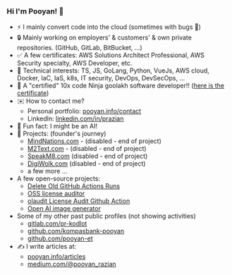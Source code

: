 ### Hi I'm Pooyan! 👋

- ⚡ I mainly convert code into the cloud (sometimes with bugs 🐞)
- 🔒 Mainly working on employers' & customers' & own private repositories. (GitHub, GitLab, BitBucket, ...)
- ✅ A few certificates: AWS Solutions Architect Professional, AWS Security specialty, AWS Developer, etc.
- 🤖 Technical interests: TS, JS, GoLang, Python, VueJs, AWS cloud, Docker, IaC, IaS, k8s, IT security, DevOps, DevSecOps, ...
- 💪 A "certified" 10x code Ninja goolakh software developer!! ([here is the certificate](https://github.com/prazian/how_to_become_10x_developer))
- ✉️ How to contact me?
  - Personal portfolio: [pooyan.info/contact](https://pooyan.info/contact)
  - LinkedIn: [linkedin.com/in/prazian](https://dk.linkedin.com/in/prazian)
- 🧠 Fun fact: I might be an AI!
- 📢 Projects: (founder's journey)
  - [MindNations.com](https://mindnations.com) - (disabled - end of project)
  - [M2Text.com](https://m2text.com) - (disabled - end of project)
  - [SpeakM8.com](https://speakm8.com) (disabled - end of project)
  - [DigiWolk.com](https://dashboard.digiwolk.com) (disabled - end of project)
  - a few more ...
- A few open-source projects:
  - [Delete Old GitHub Actions Runs](https://github.com/marketplace/actions/delete-old-github-actions-runs)
  - [OSS license auditor](https://github.com/digi-wolk/oss-license-auditor)
  - [olaudit License Audit Github Action](https://github.com/digi-wolk/olaudit-action)
  - [Open AI image generator](https://github.com/prazian/open-ai-image-generate)
- Some of my other past public profiles (not showing activities)
  - [gitlab.com/pr-kodlot](https://gitlab.com/pr-kodlot)
  - [github.com/kompasbank-pooyan](https://github.com/kompasbank-pooyan)
  - [github.com/pooyan-et](https://github.com/pooyan-et)
- ✍️ I write articles at:
  - [pooyan.info/articles](https://pooyan.info/articles/)
  - [medium.com/@pooyan_razian](https://medium.com/@pooyan_razian)

